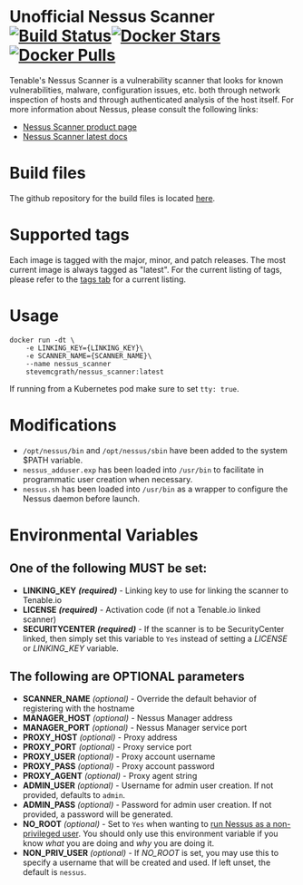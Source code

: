 # Unofficial Nessus Scanner [![Build Status][status]][travis][![Docker Stars][stars]][docker][![Docker Pulls][pulls]][docker]

[status]: https://travis-ci.org/SteveMcGrath/docker-nessus_scanner.svg?branch=master
[stars]: https://img.shields.io/docker/stars/stevemcgrath/nessus_scanner.svg
[pulls]: https://img.shields.io/docker/pulls/stevemcgrath/nessus_scanner.svg
[github]: https://github.com/SteveMcGrath/docker-nessus_scanner
[docker]: https://hub.docker.com/r/stevemcgrath/nessus_scanner/
[travis]: https://travis-ci.org/SteveMcGrath/docker-nessus_scanner

Tenable's Nessus Scanner is a vulnerability scanner that looks for known vulnerabilities, malware, configuration issues, etc. both through network inspection of hosts and through authenticated analysis of the host itself.  For more information about Nessus, please consult the following links:

* [Nessus Scanner product page](http://www.tenable.com/products/nessus-vulnerability-scanner)
* [Nessus Scanner latest docs](https://docs.tenable.com/nessus/Content/GettingStarted.htm)

# Build files

The github repository for the build files is located [here](https://github.com/stevemcgrath/docker-nessus_scanner).

# Supported tags

Each image is tagged with the major, minor, and patch releases.  The most current image is always tagged as "latest".  For the current listing of tags, please refer to the [tags tab](https://hub.docker.com/r/stevemcgrath/nessus_scanner/tags/) for a current listing.

# Usage

```
docker run -dt \
    -e LINKING_KEY={LINKING_KEY}\
    -e SCANNER_NAME={SCANNER_NAME}\
    --name nessus_scanner
    stevemcgrath/nessus_scanner:latest
```

If running from a Kubernetes pod make sure to set `tty: true`.

# Modifications

* `/opt/nessus/bin` and `/opt/nessus/sbin` have been added to the system $PATH variable.
* `nessus_adduser.exp` has been loaded into `/usr/bin` to facilitate in programmatic user creation when necessary.
* `nessus.sh` has been loaded into `/usr/bin` as a wrapper to configure the Nessus daemon before launch.

# Environmental Variables

## **One** of the following **MUST** be set:

* **LINKING_KEY** _**(required)**_ - Linking key to use for linking the scanner to Tenable.io
* **LICENSE** _**(required)**_ - Activation code (if not a Tenable.io linked scanner)
* **SECURITYCENTER** _**(required)**_ - If the scanner is to be SecurityCenter linked, then simply set this variable to `Yes` instead of setting a _LICENSE_ or _LINKING_KEY_ variable.

## The following are **OPTIONAL** parameters

* **SCANNER_NAME** _(optional)_ - Override the default behavior of registering with the hostname
* **MANAGER_HOST** _(optional)_ - Nessus Manager address
* **MANAGER_PORT** _(optional)_ - Nessus Manager service port
* **PROXY_HOST** _(optional)_ - Proxy address
* **PROXY_PORT** _(optional)_ - Proxy service port
* **PROXY_USER** _(optional)_ - Proxy account username
* **PROXY_PASS** _(optional)_ - Proxy account password
* **PROXY_AGENT** _(optional)_ - Proxy agent string
* **ADMIN_USER** _(optional)_ - Username for admin user creation.  If not provided, defaults to `admin`.
* **ADMIN_PASS** _(optional)_ - Password for admin user creation.  If not provided, a password will be generated.
* **NO_ROOT** _(optional)_ - Set to `Yes` when wanting to [run Nessus as a non-privileged user](https://docs.tenable.com/nessus/6_9/Content/LinuxNonPrivileged.htm). You should only use this environment variable if you know _what_ you are doing and _why_ you are doing it.
* **NON_PRIV_USER** _(optional)_ - If _NO_ROOT_ is set, you may use this to specify a username that will be created and used. If left unset, the default is `nessus`.
